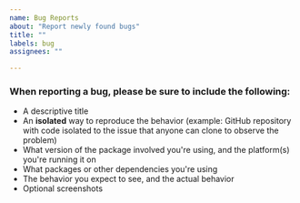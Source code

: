 ```yaml
---
name: Bug Reports
about: "Report newly found bugs"
title: ""
labels: bug
assignees: ""

---
```


### When reporting a bug, please be sure to include the following:

* A descriptive title
* An **isolated** way to reproduce the behavior (example: GitHub repository with code isolated to the issue that anyone can clone to observe the problem)
* What version of the package involved you're using, and the platform(s) you're running it on
* What packages or other dependencies you're using
* The behavior you expect to see, and the actual behavior
* Optional screenshots
